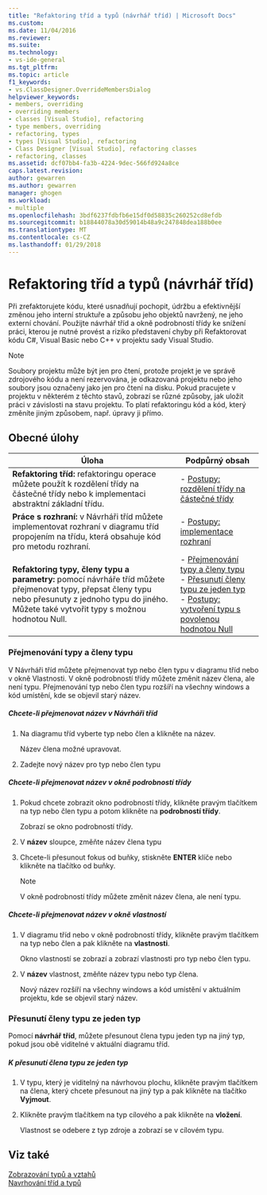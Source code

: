 ```yaml
---
title: "Refaktoring tříd a typů (návrhář tříd) | Microsoft Docs"
ms.custom: 
ms.date: 11/04/2016
ms.reviewer: 
ms.suite: 
ms.technology:
- vs-ide-general
ms.tgt_pltfrm: 
ms.topic: article
f1_keywords:
- vs.ClassDesigner.OverrideMembersDialog
helpviewer_keywords:
- members, overriding
- overriding members
- classes [Visual Studio], refactoring
- type members, overriding
- refactoring, types
- types [Visual Studio], refactoring
- Class Designer [Visual Studio], refactoring classes
- refactoring, classes
ms.assetid: dcf07bb4-fa3b-4224-9dec-566fd924a8ce
caps.latest.revision: 
author: gewarren
ms.author: gewarren
manager: ghogen
ms.workload:
- multiple
ms.openlocfilehash: 3bdf6237fdbfb6e15df0d58835c260252cd8efdb
ms.sourcegitcommit: b18844078a30d59014b48a9c247848dea188b0ee
ms.translationtype: MT
ms.contentlocale: cs-CZ
ms.lasthandoff: 01/29/2018
---
```

# <a name="refactoring-classes-and-types-class-designer"></a>Refaktoring tříd a typů (návrhář tříd)

Při zrefaktorujete kódu, které usnadňují pochopit, údržbu a efektivnější změnou jeho interní struktuře a způsobu jeho objektů navržený, ne jeho externí chování. Použijte návrhář tříd a okně podrobností třídy ke snížení práci, kterou je nutné provést a riziko představení chyby při Refaktorovat kódu C#, Visual Basic nebo C++ v projektu sady Visual Studio.

> [!NOTE]
> Soubory projektu může být jen pro čtení, protože projekt je ve správě zdrojového kódu a není rezervována, je odkazovaná projektu nebo jeho soubory jsou označeny jako jen pro čtení na disku. Pokud pracujete v projektu v některém z těchto stavů, zobrazí se různé způsoby, jak uložit práci v závislosti na stavu projektu. To platí refaktoringu kód a kód, který změníte jiným způsobem, např. úpravy ji přímo.

## <a name="common-tasks"></a>Obecné úlohy  
  
|Úloha|Podpůrný obsah|  
|----------|------------------------|  
|**Refaktoring tříd:** refaktoringu operace můžete použít k rozdělení třídy na částečné třídy nebo k implementaci abstraktní základní třídu.|-   [Postupy: rozdělení třídy na částečné třídy](how-to-split-a-class-into-partial-classes.md)|  
|**Práce s rozhraní:** v Návrháři tříd můžete implementovat rozhraní v diagramu tříd propojením na třídu, která obsahuje kód pro metodu rozhraní.|-   [Postupy: implementace rozhraní](how-to-implement-an-interface.md)|  
|**Refaktoring typy, členy typu a parametry:** pomocí návrháře tříd můžete přejmenovat typy, přepsat členy typu nebo přesunuty z jednoho typu do jiného. Můžete také vytvořit typy s možnou hodnotou Null.|-   [Přejmenování typy a členy typu](refactoring-classes-and-types.md#RenamingTypesAndMembers)<br />-   [Přesunutí členy typu ze jeden typ](refactoring-classes-and-types.md#MovingTypeMembers)<br />-   [Postupy: vytvoření typu s povolenou hodnotou Null](how-to-create-a-nullable-type.md)|  
  
###  <a name="RenamingTypesAndMembers"></a>Přejmenování typy a členy typu  
V Návrháři tříd můžete přejmenovat typ nebo člen typu v diagramu tříd nebo v okně Vlastnosti. V okně podrobností třídy můžete změnit název člena, ale není typu. Přejmenování typ nebo člen typu rozšíří na všechny windows a kód umístění, kde se objevil starý název.  
  
##### <a name="to-rename-a-name-in-the-class-designer"></a>Chcete-li přejmenovat název v Návrháři tříd  
  
1.  Na diagramu tříd vyberte typ nebo člen a klikněte na název.  
  
     Název člena možné upravovat.  
  
2.  Zadejte nový název pro typ nebo člen typu  
  
##### <a name="to-rename-a-name-in-the-class-details-window"></a>Chcete-li přejmenovat název v okně podrobností třídy  
  
1.  Pokud chcete zobrazit okno podrobností třídy, klikněte pravým tlačítkem na typ nebo člen typu a potom klikněte na **podrobností třídy**.  
  
     Zobrazí se okno podrobností třídy.  
  
2.  V **název** sloupce, změňte název člena typu  
  
3.  Chcete-li přesunout fokus od buňky, stiskněte **ENTER** klíče nebo klikněte na tlačítko od buňky.  
  
    > [!NOTE]
    >  V okně podrobností třídy můžete změnit název člena, ale není typu.  
  
##### <a name="to-rename-a-name-in-the-properties-window"></a>Chcete-li přejmenovat název v okně vlastností  
  
1.  V diagramu tříd nebo v okně podrobností třídy, klikněte pravým tlačítkem na typ nebo člen a pak klikněte na **vlastnosti**.  
  
     Okno vlastností se zobrazí a zobrazí vlastnosti pro typ nebo člen typu.  
  
2.  V **název** vlastnost, změňte název typu nebo typ člena.  
  
     Nový název rozšíří na všechny windows a kód umístění v aktuálním projektu, kde se objevil starý název.  
  
###  <a name="MovingTypeMembers"></a>Přesunutí členy typu ze jeden typ  
Pomocí **návrhář tříd**, můžete přesunout člena typu jeden typ na jiný typ, pokud jsou obě viditelné v aktuální diagramu tříd.  
  
##### <a name="to-move-a-type-member-from-one-type-to-another"></a>K přesunutí člena typu ze jeden typ  
  
1.  V typu, který je viditelný na návrhovou plochu, klikněte pravým tlačítkem na člena, který chcete přesunout na jiný typ a pak klikněte na tlačítko **Vyjmout**.  
  
2.  Klikněte pravým tlačítkem na typ cílového a pak klikněte na **vložení**.  
  
     Vlastnost se odebere z typ zdroje a zobrazí se v cílovém typu.  
  
## <a name="see-also"></a>Viz také
[Zobrazování typů a vztahů](viewing-types-and-relationships.md)  
[Navrhování tříd a typů](designing-classes-and-types.md)